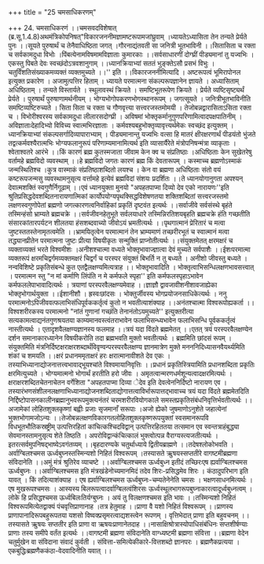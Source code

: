 +++
title = "25 चमसाधिकरणम्"

+++
24. चमसाधिकरणं ।।चमसवदविशेषात् (ब्र.सू.1.4.8)अथमंत्रिकोपनिषत्"विकारजननीमज्ञामष्टरूपामजांघ्रुवाम् ।ध्यायतेऽध्यासिता तेन तन्यते प्रेर्यते पुनः ।।सूयते पुरुषार्थं च तेनैवाधिष्ठिता जगत् ।गौरनाद्यंतवती सा जनित्री भूतभाविनी ।।सितासिता च रक्ता च सर्वकामदुधा विभोः ।पिंबत्येनामविषमामविज्ञाताः कुमारकाः ।।सर्वसाधारणीं दोग्घ्रीं पीड्यमानां तु यज्वभिः ।एकस्तु पिबते देवः स्वच्छंदोऽत्रवशानुगाम् ।।ध्यानक्रियाभ्यां सततं भुङ्क्तेऽसौ प्रसभं विभुः ।चतुर्विंशतिसंख्याकमव्यक्तं व्यक्तमुच्यते ।।'' इति ।।विकारजननीमित्यादि । अष्टरूपत्वं भूमिरापोनल इत्युक्त प्रकारेण । अजामुत्पत्तिर हिताम् । ध्यायते परमात्मना संकल्परूपज्ञानेन ज्ञायते । अध्यासिताम् अधिष्ठिताम् । तन्यते विस्तार्यते । स्थूलावस्थं क्रियते । समष्टिभूतरूपेण क्रियते । प्रेर्यते व्यष्टिसृष्ट्यर्थं प्रेर्यते । पुरुषार्थं पुरुषाणामर्थनीयम् । भोग्यभोगोपकरणभोगस्थानरूपम् । जगत्सूयते । जनित्रीभूतभाविनीति समष्टिव्यष्टिरुच्यते । सिता सिता च रक्ता च गौणवृत्त्या सत्त्वरजस्तमोमयी । तेजोबन्नद्वारासिताऽसिता रक्ता च । विभोरीश्वरस्य सर्वकामदुधा लीलारसदोग्घ्री । अविषमां भोक्तृकर्मानुगुणपरिणामित्वादपक्षपातिनीम् । अविज्ञाताःदेहादिभ्यो विविच्य स्वात्मभिरज्ञाताः । कर्मवश्यबहुभोक्तृव्यावृत्त्यर्थमेकः स्वच्छंद इत्युक्तम् । ध्यानक्रियाभ्यां संकल्पसर्गादिव्यापाराभ्याम् । पीड्यमानान्तु यज्वभिः वत्सा हि मातरं क्षीरक्षरणार्थं पीडयंतो भुंजते तद्वत्कर्मवश्यैरात्मभिः भोग्यफलानुरूपं परिणाम्यमानामित्यर्थ इति व्यासार्यैरेते मंत्रोपनिषन्मंत्रा व्याकृताः । श्वेताश्वतरे आरंभे ।।किं कारणं ब्रह्म कुतस्मजाता जीवाम केन क्व च संप्रतिष्ठाः ।अधिष्ठिताः केन सुखेतरेषु वर्तामहे ब्रह्मविदो व्यवस्थाम् ।।हे ब्रह्मविदो जगतः कारणं ब्रह्म किं देवतारूपम् । कस्माच्च ब्रह्मणोऽस्माकं जन्मस्थितिश्च ।कुत्र वास्माकं संप्रतिष्ठाशब्दितो लयश्च । केन वा ब्रह्मणा अधिष्ठिताः संतो वयं कष्टरूपजन्मसु व्यवस्थामनुसृत्य वर्त्तामहे इत्येवं ब्रह्मविदां संशयः प्रदर्शितः ।।ते ध्यानयोगानुगता अपश्यन् देवात्मशक्तिं स्वगुणैर्निगूढाम् ।।एवं ध्यानयुक्ता मुनयो "अपहतपाप्मा दिव्यो देव एको नारायणः''इति श्रुतिप्रसिद्धदेवशब्दितनारायणात्मिकां कार्योपयोग्यपृथक्सिद्धविशेषणतया शक्तिशब्दितां सत्त्वरजस्तमो लक्षणस्वगुणोपेतां ब्रह्मणो जगत्कारणत्वनिर्वाहिकां प्रकृतिं दृष्टवंत इत्यर्थः ।।सर्वाजीवे सर्वसंस्थे बृहंते तस्मिन्हंसो भ्राम्यते ब्रह्मचक्रे ।।सर्वजीवनहेतुभूते सर्वलयाधारे तस्मिन्निरतिशयबृहति ब्रह्मचक्रे हंति गच्छतीति संसारकांतारपर्यटन शीलतया हंसशब्दवाच्यो जीवोऽयं भ्रमतीत्यर्थः ।।पृथगात्मानं प्रेरितारं च मत्वा जुष्टस्ततस्तेनामृतत्वमेति ।।भ्रामयितृत्वेन परमात्मानं तेन भ्राम्यमाणं तच्छरीरभूतं च स्वात्मानं मत्वा तद्ध्यानप्रीतेन परमात्मना जुष्टः प्रीत्या विषयीकृतः सन्मुक्तिं प्राप्नोतीत्यर्थः ।।संयुक्तमेतत् क्षरमक्षरं च व्यक्ताव्यक्तं भरते विश्वमीशः ।अनीशश्चात्मा वध्यते भोक्तृभावाज्ज्ञात्वा देवं मुच्यते सर्वपाशैः ।।ईशःपरमात्मा व्यक्तरूपं क्षरमचिद्वर्गमव्यक्तमक्षरं चिद्वर्गं च परस्पर संयुक्तं बिभर्ति न तु बध्यते । अनीशो जीवस्तु बध्यते । नन्वविशिष्टे प्रकृतिसंबन्धे कुत एतद्वैलक्षण्यमित्यत्राह ।। भोक्तृभावादिति । भोक्तृत्वाभिसन्धिलक्षणभावसत्त्वात् । परमात्मन स्तु "न मां कर्माणि लिंपंति न मे कर्मफले स्पृहा'' इति कर्मफलस्पृहाऽभावेन कर्मफललेपाभावादित्यर्थः । त्रयाणां परस्परवैलक्षण्यमेवाह ।।ज्ञाज्ञौ द्वावजावीशनीशावजाह्येका भोक्तृभोगार्थयुक्ता ।।ईशानीशौ । ह्रस्वःछांदसः । भोक्तुर्जीवस्य भोगप्रयोजनसाधिकेत्यर्थः । ननु परमात्मनोऽपिजीववत्फलाभिसंधिपूर्वककर्तृत्वं कुतो न भवतीत्याशंक्याह ।।अनंतश्चात्मा विश्वरूपोह्यकर्ता ।।विश्वशरीरकस्य परमात्मनो "नांतं गुणानां गच्छंति तेनानंतोऽयमुच्यते'' इत्युक्तरीत्या सत्यकामत्वाद्यनंतगुणश्रयतया काम्यमानवस्त्वंतराभावेन फलाभिसन्ध्यभावेन फलाभिसन्धि पूर्वककर्तृत्वं नास्तीत्यर्थः । एतादृशवैलक्षण्यज्ञानस्य फलमाह ।।त्रयं यदा विंदते ब्रह्ममेतत् ।।एतत् त्रयं परस्परवैलक्षण्येन दर्शन समानाकारध्यानेन विषयीकरोति तदा ब्रह्मभवति मुक्तो भवतीत्यर्थः । ब्रह्ममिति छांदसं रूपम् । संयुक्तमिति मंत्रनिर्दिष्टक्षराक्षरशब्दार्थंविवृण्वन्परस्परवैलक्षण्य ज्ञानमात्रेण मुक्ते मनननिदिध्यासनवैयर्थ्यमिति शंकां च शमयति ।।क्षरं प्रधानममृताक्षरं हरः क्षरात्मानावीशते देव एकः ।तस्याभिध्यानाद्योजनात्तत्त्वभावाद्भूयश्चांते विश्वमायानिवृत्तिः ।।प्रधानं प्रकृतिस्त्रियामिति प्रधानशब्दिता प्रकृतिः क्षरमित्युच्यते । भोग्यमात्मनो भोगार्थं हरतीति हरो जीवः । अमृतत्वान्मरणधर्मशून्यत्वादक्षरमित्यर्थः । क्षराक्षरशब्दितचेतनाचेतन वर्गेशिता "अपहतपाप्मा दिव्या ेदेव इति देवत्वेननिर्दिष्टो नारायण एव । तस्यारंभणसंशीलनलक्षणाभिध्यानाद्योजनशब्दिताद्योगात्तत्वाविर्भारूपात्तद्भावाच्च त्रयं यदा विंदते ब्रह्ममेतदिति निर्द्दिष्टोपासनकालीनब्रह्मानुभवरूपमुक्त्यनंतरं चरमशरीरवियोगकाले समस्तप्रकृतिसंबंधनिवृत्तिर्भवतीत्यर्थः ।।अजामेकां लोहितशुक्लकृष्णां बह्वीः प्रजाः सृजमानाँ सरूपाः ।अजो ह्येको जुषमाणोऽनुशेते जहात्येनां भुक्तभोगामजोऽन्यः ।।तेजोबन्नलक्षणविकारगतलोहितशुक्लकृष्णरूपयुक्तां स्वसमानरूपवि विधभूतभौतिकस्रष्ट्रीम् उत्पत्तिरहितां कांचित्कश्चिदविद्वान् उत्पत्तिरहिततया तत्समान एव स्वन्तत्राहंबुद्ध्या सेवमानस्तामनुसृत्य शेते तिष्ठति । अपरोविद्वान्कंचित्कालं भुक्त्वोत्पन्न वैराग्यस्त्यजतीत्यर्थः । इतरत्सर्वमुपनिषद्भाष्येऽवगंतव्यम् ।।बृहदारण्यके चतुर्थाध्याये द्वितीयब्राह्मणे ।।तदेषश्लोकोभवति ।अर्वाग्बिलश्चमस ऊर्ध्वबुघ्नस्तस्मिन्यशो निहितं विश्वरूपम् ।तस्यासते ऋुषयस्सप्ततीरे वागष्टमीब्रह्मणा संविदानेति ।।अमुं मंत्रं श्रुतिरेव व्याचष्टे ।।अर्वाग्बिलश्चमस ऊर्ध्वबुध्न इतीदं तच्छिरःएष ह्यर्वाग्बिलश्चमस ऊर्ध्वबुघ्नः ।।अर्वाग्बिलश्चमस इति मंत्रखंडेनोच्यमानमिदं तदेव शिरः-प्रसिद्धमेव शिरः । कंठादुपरिभाग इति यावत् । किं तदित्याशंक्याह । एष ह्यर्वाग्बिलश्चमस ऊर्ध्वबुघ्नः-चम्यतेनेनेति चमसः । भक्षणसाधनमित्यर्थः । एष मुखरूपश्चमसः । आस्यस्य बिलरूपत्वादर्वाग्बिलत्वंशिरसः ऊर्ध्वस्थूलभागरूपबुघ्नाकारत्वादूर्ध्वबुध्नत्वम् । लोके हि प्रसिद्धश्चमस ऊर्ध्वबिलःतिर्यग्बुघ्नः । अयं तु विलक्षणश्चमस इति भावः ।।तस्मिन्यशो निहितं विश्वरूपमित्येतद्वाक्यं पंचवृत्तिप्राणानाह ।तत्र हेतुमाह ।।प्राणा वै यशो निहितं विश्वरूपम् ।।प्राणस्य प्राणापानादिरूपबहुरूपतया यशसो विष्वक्प्रसृमरत्वाद्यशस्त्वेन रूपणम् । वृत्तिभेदात् प्राणा इति बहुवचनम् ।।तस्यासते ऋुषयः सप्ततीर इति प्राणा वा ऋषयःप्राणानेतदाह ।।नासाक्षिश्रोत्रास्योपाधिसंबंधिनः सप्तशीर्षण्याः प्राणाः तस्य समीपे वर्तंत इत्यर्थः ।।वागष्टमी ब्रह्मणा संविदानेति वाग्ध्यष्टमी ब्रह्मणा संवित्ता ।।ब्रह्मणा वेदेन चतुर्मुखेन वा संविदाना संवादं कुर्वती । संवित्ता-समित्येकीकारे-वित्तशब्दो ज्ञानपरः । ब्रह्मणैकप्रत्यया । एकबुद्धिःब्रह्मणैककंठा-वेदवादिनीति यवात् ।।